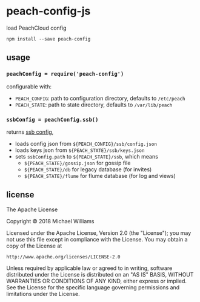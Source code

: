 # peach-config-js

load PeachCloud config

```shell
npm install --save peach-config
```

## usage

### `peachConfig = require('peach-config')`

configurable with:

- `PEACH_CONFIG`: path to configuration directory, defaults to `/etc/peach`
- `PEACH_STATE`: path to state directory, defaults to `/var/lib/peach`

### `ssbConfig = peachConfig.ssb()`

returns [ssb config](https://github.com/ssbc/ssb-config),

- loads config json from `${PEACH_CONFIG}/ssb/config.json`
- loads keys json from `${PEACH_STATE}/ssb/keys.json`
- sets `ssbConfig.path` to `${PEACH_STATE}/ssb`, which means
  - `${PEACH_STATE}/gossip.json` for gossip file
  - `${PEACH_STATE}/db` for legacy database (for invites)
  - `${PEACH_STATE}/flume` for flume database (for log and views)


## license

The Apache License

Copyright &copy; 2018 Michael Williams

Licensed under the Apache License, Version 2.0 (the "License");
you may not use this file except in compliance with the License.
You may obtain a copy of the License at

    http://www.apache.org/licenses/LICENSE-2.0

Unless required by applicable law or agreed to in writing, software
distributed under the License is distributed on an "AS IS" BASIS,
WITHOUT WARRANTIES OR CONDITIONS OF ANY KIND, either express or implied.
See the License for the specific language governing permissions and
limitations under the License.
